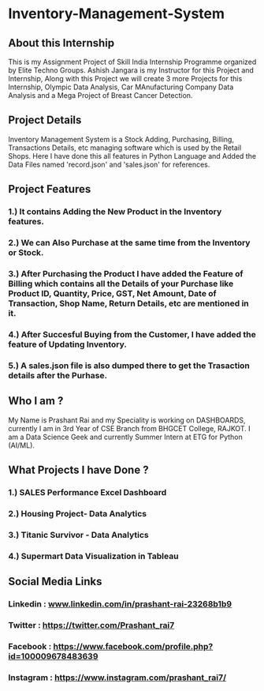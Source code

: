 # Inventory-Management-System

## About this Internship

This is my Assignment Project of Skill India Internship Programme organized by Elite Techno Groups. Ashish Jangara is my Instructor for this Project and Internship, Along with this Project we will create 3 more Projects for this Internship, Olympic Data Analysis, Car MAnufacturing Company Data Analysis and a Mega Project of Breast Cancer Detection.

## Project Details

Inventory Management System is a Stock Adding, Purchasing, Billing, Transactions Details, etc managing software which is used by the Retail Shops. Here I have done this all features in Python Language and Added the Data Files named 'record.json' and 'sales.json' for references.

## Project Features

### 1.) It contains Adding the New Product in the Inventory features.
### 2.) We can Also Purchase at the same time from the Inventory or Stock.
### 3.) After Purchasing the Product I have added the Feature of Billing which contains all the Details of your Purchase like Product ID, Quantity, Price, GST, Net Amount, Date of         Transaction, Shop Name, Return Details, etc are mentioned in it.
### 4.) After Succesful Buying from the Customer, I have added the feature of Updating Inventory.
### 5.) A sales.json file is also dumped there to get the Trasaction details after the Purhase.


## Who I am ?
My Name is Prashant Rai and my Speciality is working on DASHBOARDS, currently I am in 3rd Year of CSE Branch from BHGCET College, RAJKOT. I am a Data Science Geek and currently Summer Intern at ETG for Python (AI/ML). 

## What Projects I have Done ?

### 1.) SALES Performance Excel Dashboard
### 2.) Housing Project- Data Analytics
### 3.) Titanic Survivor - Data Analytics
### 4.) Supermart Data Visualization in Tableau

## Social Media Links

### Linkedin : www.linkedin.com/in/prashant-rai-23268b1b9
### Twitter : https://twitter.com/Prashant_rai7
### Facebook : https://www.facebook.com/profile.php?id=100009678483639
### Instagram : https://www.instagram.com/prashant_rai7/

